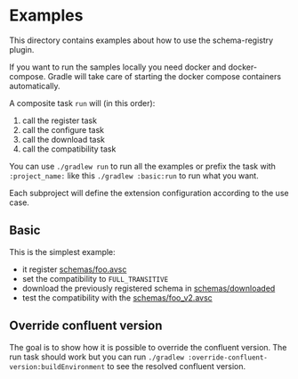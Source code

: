 # Examples
This directory contains examples about how to use the schema-registry plugin.

If you want to run the samples locally you need docker and docker-compose.
Gradle will take care of starting the docker compose containers automatically.

A composite task `run` will (in this order):
1. call the register task
2. call the configure task
3. call the download task
4. call the compatibility task

You can use `./gradlew run` to run all the examples 
or prefix the task with `:project_name:` like this `./gradlew :basic:run` to run what you want.

Each subproject will define the extension configuration according to the use case.

## Basic
This is the simplest example:
* it register [schemas/foo.avsc]()
* set the compatibility to `FULL_TRANSITIVE`
* download the previously registered schema in [schemas/downloaded]()
* test the compatibility with the [schemas/foo_v2.avsc]() 

## Override confluent version
The goal is to show how it is possible to override the confluent version.
The run task should work but you can run `./gradlew :override-confluent-version:buildEnvironment` to see the resolved confluent version.
